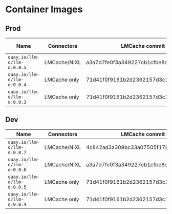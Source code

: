 # Container Images

## Prod

| Name                        | Connectors | LMCache commit SHA | vLLM commit SHA  | vLLM branch | Changes |
|-----------------------------|-|-|-|-|-|
| `quay.io/llm-d/llm-d:0.0.5` | LMCache/NIXL | a3a7d7fe0f3a349227cb1cfbe8ccc16eb560a06b | disagg_pd_dev | - | - |
| `quay.io/llm-d/llm-d:0.0.4` | LMCache only | 71d41f0f9161b2d2362157d3c1bbf185e2d3a807 | - | pd_scheduling_lmcache | H100 support |
| `quay.io/llm-d/llm-d:0.0.3` | LMCache only | 71d41f0f9161b2d2362157d3c1bbf185e2d3a807 | - | - | - |

## Dev

| Name                        | Connectors | LMCache commit SHA | vLLM branch           | vLLM commit SHA | Changes
|-----------------------------|-|-|-----------------------|-|-|
| `quay.io/llm-d/llm-d:0.0.7` | LMCache/NIXL | 4c842ad3a309bc33a07505f178ffd471dbb8c430 | dev                   | 5941e0b7ea5f5204f01ed3ff69d0965bdf9106a8 | - |
| `quay.io/llm-d/llm-d:0.0.6` | LMCache/NIXL | a3a7d7fe0f3a349227cb1cfbe8ccc16eb560a06b | disagg_pd_dev         | - | - |
| `quay.io/llm-d/llm-d:0.0.5` | LMCache only |71d41f0f9161b2d2362157d3c1bbf185e2d3a807 | pd_scheduling_lmcache | - | H100 support |
| `quay.io/llm-d/llm-d:0.0.4` | LMCache only | 71d41f0f9161b2d2362157d3c1bbf185e2d3a807 | -                     | 1c2bc7ead019cdf5b04b2f1d07b00982352f85ef |
